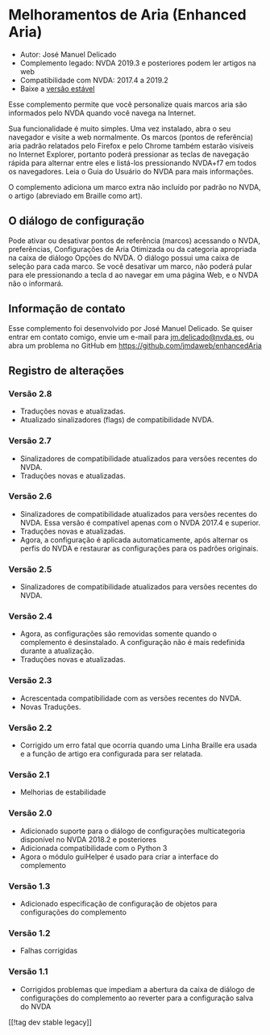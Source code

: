 # Melhoramentos de Aria (Enhanced Aria) #

* Autor: José Manuel Delicado
* Complemento legado: NVDA 2019.3 e posteriores podem ler artigos na web
* Compatibilidade com NVDA: 2017.4 a 2019.2
* Baixe a [versão estável][1]

Esse complemento permite que você personalize quais marcos aria são
informados pelo NVDA quando você navega na Internet.

Sua funcionalidade é muito simples. Uma vez instalado, abra o seu navegador
e visite a web normalmente. Os marcos (pontos de referência) aria padrão
relatados pelo Firefox e pelo Chrome também estarão visíveis no Internet
Explorer, portanto poderá pressionar as teclas de navegação rápida para
alternar entre eles e listá-los pressionando NVDA+f7 em todos os
navegadores. Leia o Guia do Usuário do NVDA para mais informações.

O complemento adiciona um marco extra não incluído por padrão no NVDA, o
artigo (abreviado em Braille como art).

## O diálogo de configuração

Pode ativar ou desativar pontos de referência (marcos) acessando o NVDA,
preferências, Configurações de Aria Otimizada ou da categoria apropriada na
caixa de diálogo Opções do NVDA. O diálogo possui uma caixa de seleção para
cada marco. Se você desativar um marco, não poderá pular para ele
pressionando a tecla d ao navegar em uma página Web, e o NVDA não o
informará.

## Informação de contato

Esse complemento foi desenvolvido por José Manuel Delicado. Se quiser entrar
em contato comigo, envie um e-mail para jm.delicado@nvda.es, ou abra um
problema no GitHub em https://github.com/jmdaweb/enhancedAria

## Registro de alterações

### Versão 2.8

* Traduções novas e atualizadas.
* Atualizado sinalizadores (flags) de compatibilidade NVDA.

### Versão 2.7

* Sinalizadores de compatibilidade atualizados para versões recentes do
  NVDA.
* Traduções novas e atualizadas.

### Versão 2.6

* Sinalizadores de compatibilidade atualizados para versões recentes do
  NVDA. Essa versão é compatível apenas com o NVDA 2017.4 e superior.
* Traduções novas e atualizadas.
* Agora, a configuração é aplicada automaticamente, após alternar os perfis
  do NVDA e restaurar as configurações para os padrões originais.

### Versão 2.5

* Sinalizadores de compatibilidade atualizados para versões recentes do
  NVDA.

### Versão 2.4

* Agora, as configurações são removidas somente quando o complemento é
  desinstalado. A configuração não é mais redefinida durante a atualização.
* Traduções novas e atualizadas.

### Versão 2.3

* Acrescentada compatibilidade com as versões recentes do NVDA.
* Novas Traduções.

### Versão 2.2

* Corrigido um erro fatal que ocorria quando uma Linha Braille era usada e a
  função de artigo era configurada para ser relatada.

### Versão 2.1

* Melhorias de estabilidade

### Versão 2.0

* Adicionado suporte para o diálogo de configurações multicategoria
  disponível no NVDA 2018.2 e posteriores
* Adicionada compatibilidade com o Python 3
* Agora o módulo guiHelper é usado para criar a interface do complemento

### Versão 1.3

* Adicionado especificação de configuração de objetos para configurações do
  complemento

### Versão 1.2

* Falhas corrigidas

### Versão 1.1

* Corrigidos problemas que impediam a abertura da caixa de diálogo de
  configurações do complemento ao reverter para a configuração salva do NVDA

[[!tag dev stable legacy]]

[1]: https://addons.nvda-project.org/files/get.php?file=earia
